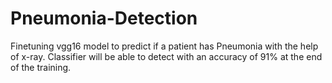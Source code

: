 # Pneumonia-Detection
Finetuning vgg16 model to predict if a patient has Pneumonia with the help of x-ray.
Classifier will be able to detect with an accuracy of 91% at the end of the training.

